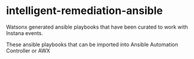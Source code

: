 # intelligent-remediation-ansible
Watsonx generated ansible playbooks that have been curated to work with Instana events.

These ansible playbooks that can be imported into Ansible Automation Controller or AWX
